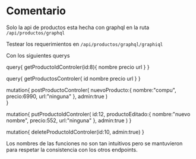 # Comentario

Solo la api de productos esta hecha con graphql en la ruta `/api/productos/graphql`

Testear los requerimientos en `/api/productos/graphql/graphiql`

Con los siguientes querys 


 query{ getProductoIdControler(id:8){
     nombre
   	precio
   	url
   }
 }


 query{ getProductosControler{
   	id
   	nombre
   	precio
   	url
 	}
 }


 mutation{
   postProductoControler(
     nuevoProducto:{
       nombre:"compu",
       precio:6990,
       url:"ninguna"
     },
     admin:true
   )  
 }


 mutation{
   putProductoIdControler(
     id:12, 
     productoEditado:{
       nombre:"nuevo nombre",
       precio:552,
       url:"ninguna"
     },
     admin:true
   )
 }


 mutation{
   deleteProductoIdControler(id:10, admin:true)
 }


Los nombres de las funciones no son tan intuitivos pero se mantuvieron para respetar la consistencia con los otros endpoints.

